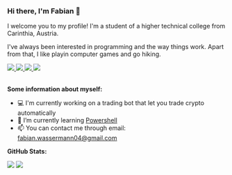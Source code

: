 ### Hi there, I'm Fabian 👋

I welcome you to my profile! I'm a student of a higher technical college from Carinthia, Austria.

I've always been interested in programming and the way things work. Apart from that, I like playin computer games and go hiking.

<a href="https://github.com/FabianWassermann">
  <img src="https://badges.pufler.dev/visits/FabianWassermann/FabianWassermann?style=flat-square&color=black&logo=github">
</a>
<a href="https://github.com/FabianWassermann">
  <img src="https://badges.pufler.dev/years/FabianWassermann?style=flat-square&color=black&logo=github">
</a>
<a href="https://github.com/FabianWassermann?tab=repositories">
  <img src="https://badges.pufler.dev/repos/FabianWassermann?style=flat-square&color=black&logo=github">
</a>
<a href="https://badges.pufler.dev">
  <img src="https://badges.pufler.dev/commits/monthly/FabianWassermann?style=flat-square&color=black&logo=github">
</a>
<br/><br/>

**Some information about myself:**

- 💻 I'm currently working on a trading bot that let you trade crypto automatically
- 🌱 I’m currently learning [Powershell](https://www.rust-lang.org/)
- 📫 You can contact me through email: fabian.wassermann04@gmail.com

**GitHub Stats:**

<div>
  <img src="https://github-readme-stats.vercel.app/api?username=sunti27&show_icons=true&theme=tokyonight&include_all_commits=true">
  <img src="https://github-readme-stats.vercel.app/api/top-langs/?username=sunti27&theme=tokyonight">
</div>

